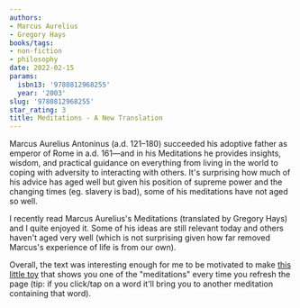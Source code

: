 ```yaml
---
authors:
- Marcus Aurelius
- Gregory Hays
books/tags:
- non-fiction
- philosophy
date: 2022-02-15
params:
  isbn13: '9780812968255'
  year: '2003'
slug: '9780812968255'
star_rating: 3
title: Meditations - A New Translation
---
```


Marcus Aurelius Antoninus (a.d. 121–180) succeeded his adoptive father as emperor of Rome in a.d. 161—and in his Meditations he provides insights, wisdom, and practical guidance on everything from living in the world to coping with adversity to interacting with others. It's surprising how much of his advice has aged well but given his position of supreme power and the changing times (eg. slavery is bad), some of his meditations have not aged so well.

<!--more-->

I recently read Marcus Aurelius's Meditations (translated by Gregory Hays) and I quite enjoyed it. Some of his ideas are still relevant today and others haven't aged very well (which is not surprising given how far removed Marcus's experience of life is from our own).

Overall, the text was interesting enough for me to be motivated to make [this little toy](/bin/meditations) that shows you one of the "meditations" every time you refresh the page (tip: if you click/tap on a word it'll bring you to another meditation containing that word).